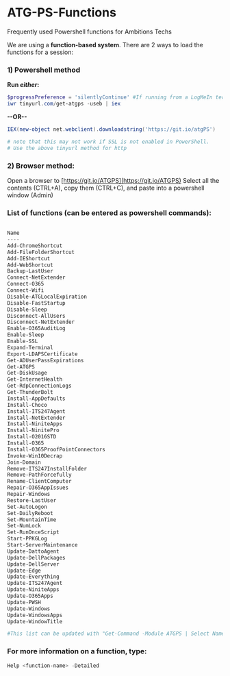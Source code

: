 # ATG-PS-Functions
Frequently used Powershell functions for Ambitions Techs

We are using a **function-based system**. There are 2 ways to load the functions for a session:

### 1) Powershell method ###

**Run _either_:**
```powershell
$progressPreference = 'silentlyContinue' #If running from a LogMeIn terminal
iwr tinyurl.com/get-atgps -useb | iex
```

**--OR--**

```powershell
IEX(new-object net.webclient).downloadstring('https://git.io/atgPS')

# note that this may not work if SSL is not enabled in PowerShell.
# Use the above tinyurl method for http
```

### 2) Browser method: ###
Open a browser to [https://git.io/ATGPS](https://git.io/ATGPS)
Select all the contents (CTRL+A), copy them (CTRL+C), and paste into a powershell window (Admin)


### List of functions (can be entered as powershell commands): ###
```powershell

Name                            
----                            
Add-ChromeShortcut              
Add-FileFolderShortcut          
Add-IEShortcut                  
Add-WebShortcut                 
Backup-LastUser                 
Connect-NetExtender             
Connect-O365                    
Connect-Wifi                    
Disable-ATGLocalExpiration      
Disable-FastStartup             
Disable-Sleep                   
Disconnect-AllUsers             
Disconnect-NetExtender          
Enable-O365AuditLog             
Enable-Sleep                    
Enable-SSL                      
Expand-Terminal                 
Export-LDAPSCertificate         
Get-ADUserPassExpirations       
Get-ATGPS                       
Get-DiskUsage                   
Get-InternetHealth              
Get-RdpConnectionLogs
Get-ThunderBolt                 
Install-AppDefaults             
Install-Choco                   
Install-ITS247Agent             
Install-NetExtender             
Install-NiniteApps              
Install-NinitePro               
Install-O2016STD                
Install-O365                    
Install-O365ProofPointConnectors
Invoke-Win10Decrap              
Join-Domain                     
Remove-ITS247InstallFolder      
Remove-PathForcefully           
Rename-ClientComputer           
Repair-O365AppIssues            
Repair-Windows                  
Restore-LastUser                
Set-AutoLogon                   
Set-DailyReboot                 
Set-MountainTime                
Set-NumLock                     
Set-RunOnceScript               
Start-PPKGLog                   
Start-ServerMaintenance         
Update-DattoAgent               
Update-DellPackages             
Update-DellServer               
Update-Edge                     
Update-Everything               
Update-ITS247Agent              
Update-NiniteApps               
Update-O365Apps                 
Update-PWSH                     
Update-Windows                  
Update-WindowsApps              
Update-WindowTitle

#This list can be updated with "Get-Command -Module ATGPS | Select Name"
```
### For more information on a function, type:
```powershell 
Help <function-name> -Detailed
```

